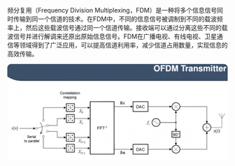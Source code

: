 频分复用（Frequency Division Multiplexing，FDM）是一种将多个信息信号同时传输到同一个信道的技术。在FDM中，不同的信息信号被调制到不同的载波频率上，然后这些载波信号通过同一个信道传输。接收端可以通过分离这些不同的载波信号并进行解调来还原出原始信息信号。FDM在广播电视、有线电视、卫星通信等领域得到了广泛应用，可以提高信道利用率，减少信道占用数量，实现信息的高效传输。

![](assets/Pasted%20image%2020230502152212.png)